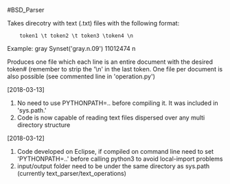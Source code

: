 #BSD_Parser

Takes direcotry with text (.txt) files with the following format:

		token1 \t token2 \t token3 \token4 \n

Example:
		gray	Synset('gray.n.09')	11012474	n

Produces one file which each line is an entire document with the desired token# (remember to strip the '\n' in the last token. One file per document is also possible (see commented line in 'operation.py')

[2018-03-13] 
1. No need to use PYTHONPATH=.. before compiling it. It was included in  'sys.path.'
2. Code is now capable of reading text files dispersed over any multi directory structure

[2018-03-12] 
1. Code developed on Eclipse, if compiled on command line need to set 'PYTHONPATH=..' before calling python3 to avoid local-import problems
2. input/output folder need to be under the same directory as sys.path (currently text_parser/text_operations)

